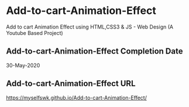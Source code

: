 # Add-to-cart-Animation-Effect
Add to cart Animation Effect using HTML,CSS3 & JS - Web Design (A Youtube Based Project)

## Add-to-cart-Animation-Effect Completion Date
30-May-2020

## Add-to-cart-Animation-Effect URL
https://myselfswk.github.io/Add-to-cart-Animation-Effect/
